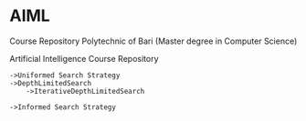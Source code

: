 # AIML

Course Repository Polytechnic of Bari (Master degree in Computer Science)

Artificial Intelligence Course Repository


	->Uniformed Search Strategy													->DepthLimitedSearch
		->IterativeDepthLimitedSearch
															
	->Informed Search Strategy



